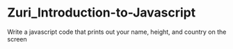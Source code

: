 # Zuri_Introduction-to-Javascript

Write a javascript code that prints out your name, height, and country on the screen
